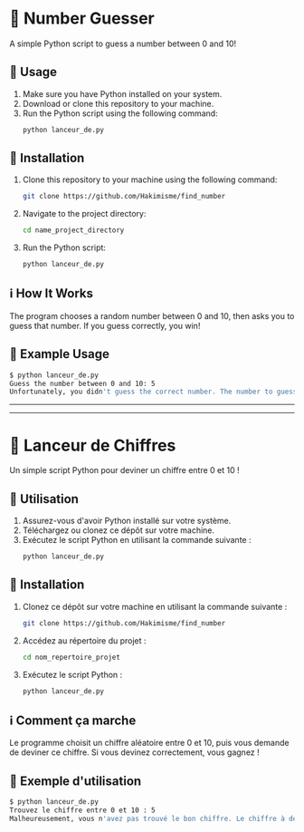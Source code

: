 # 🎲 Number Guesser

A simple Python script to guess a number between 0 and 10!

## 🚀 Usage

1. Make sure you have Python installed on your system.
2. Download or clone this repository to your machine.
3. Run the Python script using the following command:
   ```bash
   python lanceur_de.py
   ```

## 🔧 Installation

1. Clone this repository to your machine using the following command:
   ```bash
   git clone https://github.com/Hakimisme/find_number
   ```
2. Navigate to the project directory:
   ```bash
   cd name_project_directory
   ```
3. Run the Python script:
   ```bash
   python lanceur_de.py
   ```

## ℹ️ How It Works

The program chooses a random number between 0 and 10, then asks you to guess that number. If you guess correctly, you win!

## 📝 Example Usage

```bash
$ python lanceur_de.py
Guess the number between 0 and 10: 5
Unfortunately, you didn't guess the correct number. The number to guess was 7, but you guessed 5.
```

__________________________________________________________________________________________________________________________
__________________________________________________________________________________________________________________________


# 🎲 Lanceur de Chiffres

Un simple script Python pour deviner un chiffre entre 0 et 10 !

## 🚀 Utilisation

1. Assurez-vous d'avoir Python installé sur votre système.
2. Téléchargez ou clonez ce dépôt sur votre machine.
3. Exécutez le script Python en utilisant la commande suivante :
   ```bash
   python lanceur_de.py
   ```

## 🔧 Installation

1. Clonez ce dépôt sur votre machine en utilisant la commande suivante :
   ```bash
   git clone https://github.com/Hakimisme/find_number
   ```
2. Accédez au répertoire du projet :
   ```bash
   cd nom_repertoire_projet
   ```
3. Exécutez le script Python :
   ```bash
   python lanceur_de.py
   ```

## ℹ️ Comment ça marche

Le programme choisit un chiffre aléatoire entre 0 et 10, puis vous demande de deviner ce chiffre. Si vous devinez correctement, vous gagnez !

## 📝 Exemple d'utilisation

```bash
$ python lanceur_de.py
Trouvez le chiffre entre 0 et 10 : 5
Malheureusement, vous n'avez pas trouvé le bon chiffre. Le chiffre à deviner était 7, mais vous avez dit 5.
```
